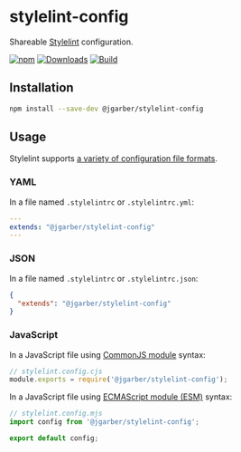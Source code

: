 # stylelint-config

Shareable [Stylelint](https://stylelint.io) configuration.

[![npm](https://img.shields.io/npm/v/@jgarber/stylelint-config.svg?logo=npm&style=for-the-badge)](https://www.npmjs.com/package/@jgarber/stylelint-config)
[![Downloads](https://img.shields.io/npm/dt/@jgarber/stylelint-config.svg?logo=npm&style=for-the-badge)](https://www.npmjs.com/package/@jgarber/stylelint-config)
[![Build](https://img.shields.io/github/actions/workflow/status/jgarber623/stylelint-config/ci.yml?branch=main&logo=github&style=for-the-badge)](https://github.com/jgarber623/stylelint-config/actions/workflows/ci.yml)

## Installation

```sh
npm install --save-dev @jgarber/stylelint-config
```

## Usage

Stylelint supports [a variety of configuration file formats](https://stylelint.io/user-guide/configure).

### YAML

In a file named `.stylelintrc` or `.stylelintrc.yml`:

```yaml
---
extends: "@jgarber/stylelint-config"
---
```

### JSON

In a file named `.stylelintrc` or `.stylelintrc.json`:

```json
{
  "extends": "@jgarber/stylelint-config"
}
```

### JavaScript

In a JavaScript file using [CommonJS module](https://nodejs.org/api/modules.html) syntax:

```js
// stylelint.config.cjs
module.exports = require('@jgarber/stylelint-config');
```

In a JavaScript file using [ECMAScript module (ESM)](https://nodejs.org/api/esm.html) syntax:

```js
// stylelint.config.mjs
import config from '@jgarber/stylelint-config';

export default config;
```
